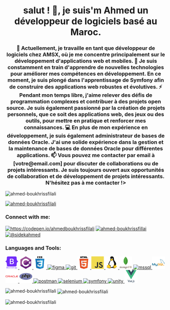 <h1 align="center">salut ! 👋, je suis'm Ahmed un développeur de logiciels basé au Maroc.</h1>
<h3 align="center">🔭 Actuellement, je travaille en tant que développeur de logiciels chez AMSX, où je me concentre principalement sur le développement d'applications web et mobiles. 🌱 Je suis constamment en train d'apprendre de nouvelles technologies pour améliorer mes compétences en développement. En ce moment, je suis plongé dans l'apprentissage de Symfony afin de construire des applications web robustes et évolutives. ⚡ Pendant mon temps libre, j'aime relever des défis de programmation complexes et contribuer à des projets open source. Je suis également passionné par la création de projets personnels, que ce soit des applications web, des jeux ou des outils, pour mettre en pratique et renforcer mes connaissances. 💻 En plus de mon expérience en développement, je suis également administrateur de bases de données Oracle. J'ai une solide expérience dans la gestion et la maintenance de bases de données Oracle pour différentes applications. 📫 Vous pouvez me contacter par email à [votre@email.com] pour discuter de collaborations ou de projets intéressants. Je suis toujours ouvert aux opportunités de collaboration et de développement de projets intéressants. N'hésitez pas à me contacter !></h3>

<p align="left"> <img src="https://komarev.com/ghpvc/?username=ahmed-boukhrissfilali&label=Profile%20views&color=0e75b6&style=flat" alt="ahmed-boukhrissfilali" /> </p>

<p align="left"> <a href="https://github.com/ryo-ma/github-profile-trophy"><img src="https://github-profile-trophy.vercel.app/?username=ahmed-boukhrissfilali" alt="ahmed-boukhrissfilali" /></a> </p>

<h3 align="left">Connect with me:</h3>
<p align="left">
<a href="https://codepen.io/https://codepen.io/ahmedboukhrissfilali" target="blank"><img align="center" src="https://raw.githubusercontent.com/rahuldkjain/github-profile-readme-generator/master/src/images/icons/Social/codepen.svg" alt="https://codepen.io/ahmedboukhrissfilali" height="30" width="40" /></a>
<a href="https://linkedin.com/in/ahmed-boukhrissfillai" target="blank"><img align="center" src="https://raw.githubusercontent.com/rahuldkjain/github-profile-readme-generator/master/src/images/icons/Social/linked-in-alt.svg" alt="ahmed-boukhrissfillai" height="30" width="40" /></a>
<a href="https://discord.gg/@sidekahmed" target="blank"><img align="center" src="https://raw.githubusercontent.com/rahuldkjain/github-profile-readme-generator/master/src/images/icons/Social/discord.svg" alt="@sidekahmed" height="30" width="40" /></a>
</p>

<h3 align="left">Languages and Tools:</h3>
<p align="left"> <a href="https://getbootstrap.com" target="_blank" rel="noreferrer"> <img src="https://raw.githubusercontent.com/devicons/devicon/master/icons/bootstrap/bootstrap-plain-wordmark.svg" alt="bootstrap" width="40" height="40"/> </a> <a href="https://www.w3schools.com/cs/" target="_blank" rel="noreferrer"> <img src="https://raw.githubusercontent.com/devicons/devicon/master/icons/csharp/csharp-original.svg" alt="csharp" width="40" height="40"/> </a> <a href="https://www.w3schools.com/css/" target="_blank" rel="noreferrer"> <img src="https://raw.githubusercontent.com/devicons/devicon/master/icons/css3/css3-original-wordmark.svg" alt="css3" width="40" height="40"/> </a> <a href="https://www.figma.com/" target="_blank" rel="noreferrer"> <img src="https://www.vectorlogo.zone/logos/figma/figma-icon.svg" alt="figma" width="40" height="40"/> </a> <a href="https://git-scm.com/" target="_blank" rel="noreferrer"> <img src="https://www.vectorlogo.zone/logos/git-scm/git-scm-icon.svg" alt="git" width="40" height="40"/> </a> <a href="https://www.w3.org/html/" target="_blank" rel="noreferrer"> <img src="https://raw.githubusercontent.com/devicons/devicon/master/icons/html5/html5-original-wordmark.svg" alt="html5" width="40" height="40"/> </a> <a href="https://developer.mozilla.org/en-US/docs/Web/JavaScript" target="_blank" rel="noreferrer"> <img src="https://raw.githubusercontent.com/devicons/devicon/master/icons/javascript/javascript-original.svg" alt="javascript" width="40" height="40"/> </a> <a href="https://www.linux.org/" target="_blank" rel="noreferrer"> <img src="https://raw.githubusercontent.com/devicons/devicon/master/icons/linux/linux-original.svg" alt="linux" width="40" height="40"/> </a> <a href="https://www.mongodb.com/" target="_blank" rel="noreferrer"> <img src="https://raw.githubusercontent.com/devicons/devicon/master/icons/mongodb/mongodb-original-wordmark.svg" alt="mongodb" width="40" height="40"/> </a> <a href="https://www.microsoft.com/en-us/sql-server" target="_blank" rel="noreferrer"> <img src="https://www.svgrepo.com/show/303229/microsoft-sql-server-logo.svg" alt="mssql" width="40" height="40"/> </a> <a href="https://www.mysql.com/" target="_blank" rel="noreferrer"> <img src="https://raw.githubusercontent.com/devicons/devicon/master/icons/mysql/mysql-original-wordmark.svg" alt="mysql" width="40" height="40"/> </a> <a href="https://www.oracle.com/" target="_blank" rel="noreferrer"> <img src="https://raw.githubusercontent.com/devicons/devicon/master/icons/oracle/oracle-original.svg" alt="oracle" width="40" height="40"/> </a> <a href="https://www.php.net" target="_blank" rel="noreferrer"> <img src="https://raw.githubusercontent.com/devicons/devicon/master/icons/php/php-original.svg" alt="php" width="40" height="40"/> </a> <a href="https://postman.com" target="_blank" rel="noreferrer"> <img src="https://www.vectorlogo.zone/logos/getpostman/getpostman-icon.svg" alt="postman" width="40" height="40"/> </a> <a href="https://www.selenium.dev" target="_blank" rel="noreferrer"> <img src="https://raw.githubusercontent.com/detain/svg-logos/780f25886640cef088af994181646db2f6b1a3f8/svg/selenium-logo.svg" alt="selenium" width="40" height="40"/> </a> <a href="https://symfony.com" target="_blank" rel="noreferrer"> <img src="https://symfony.com/logos/symfony_black_03.svg" alt="symfony" width="40" height="40"/> </a> <a href="https://unity.com/" target="_blank" rel="noreferrer"> <img src="https://www.vectorlogo.zone/logos/unity3d/unity3d-icon.svg" alt="unity" width="40" height="40"/> </a> <a href="https://vuejs.org/" target="_blank" rel="noreferrer"> <img src="https://raw.githubusercontent.com/devicons/devicon/master/icons/vuejs/vuejs-original-wordmark.svg" alt="vuejs" width="40" height="40"/> </a> </p>

<p><img align="left" src="https://github-readme-stats.vercel.app/api/top-langs?username=ahmed-boukhrissfilali&show_icons=true&locale=en&layout=compact" alt="ahmed-boukhrissfilali" /></p>

<p>&nbsp;<img align="center" src="https://github-readme-stats.vercel.app/api?username=ahmed-boukhrissfilali&show_icons=true&locale=en" alt="ahmed-boukhrissfilali" /></p>

<p><img align="center" src="https://github-readme-streak-stats.herokuapp.com/?user=ahmed-boukhrissfilali&" alt="ahmed-boukhrissfilali" /></p>


